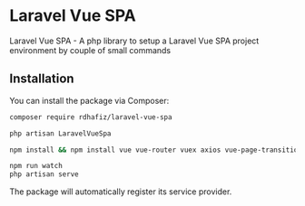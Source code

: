 # Laravel Vue SPA

Laravel Vue SPA  - A php library to setup a Laravel Vue SPA project environment by couple of small commands

## Installation

You can install the package via Composer:

```bash
composer require rdhafiz/laravel-vue-spa
```
```bash
php artisan LaravelVueSpa
```
```bash
npm install && npm install vue vue-router vuex axios vue-page-transition -save
```
```bash
npm run watch
php artisan serve
```

The package will automatically register its service provider.
